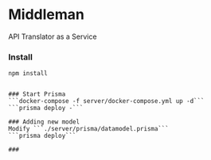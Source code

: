 # Middleman
API Translator as a Service

### Install
```npm install```
```npm install -

### Start Prisma
```docker-compose -f server/docker-compose.yml up -d```
```prisma deploy -```

### Adding new model
Modify ```./server/prisma/datamodel.prisma```
```prisma deploy```

###

